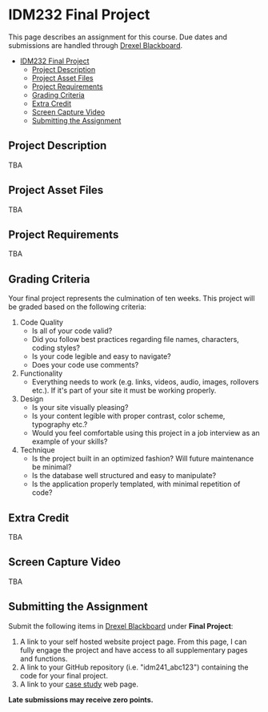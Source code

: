 # IDM232 Final Project

This page describes an assignment for this course. Due dates and submissions are handled through [Drexel Blackboard](https://learn.dcollege.net/).

- [IDM232 Final Project](#idm232-final-project)
  - [Project Description](#project-description)
  - [Project Asset Files](#project-asset-files)
  - [Project Requirements](#project-requirements)
  - [Grading Criteria](#grading-criteria)
  - [Extra Credit](#extra-credit)
  - [Screen Capture Video](#screen-capture-video)
  - [Submitting the Assignment](#submitting-the-assignment)

## Project Description

TBA

## Project Asset Files

TBA

## Project Requirements

TBA
## Grading Criteria

Your final project represents the culmination of ten weeks. This project will be graded based on the following criteria:

1. Code Quality
    - Is all of your code valid?
    - Did you follow best practices regarding file names, characters, coding styles?
    - Is your code legible and easy to navigate?
    - Does your code use comments?
2. Functionality
    - Everything needs to work (e.g. links, videos, audio, images, rollovers etc.). If it's part of your site it must be working properly.
3. Design
    - Is your site visually pleasing?
    - Is your content legible with proper contrast, color scheme, typography etc.?
    - Would you feel comfortable using this project in a job interview as an example of your skills?
4. Technique
    - Is the project built in an optimized fashion? Will future maintenance be minimal?
    - Is the database well structured and easy to manipulate?
    - Is the application properly templated, with minimal repetition of code?

## Extra Credit

TBA

## Screen Capture Video

TBA

## Submitting the Assignment

Submit the following items in [Drexel Blackboard](https://learn.dcollege.net/) under **Final Project**:

1. A link to your self hosted website project page. From this page, I can fully engage the project and have access to all supplementary pages and functions.
1. A link to your GitHub repository (i.e. "idm241_abc123") containing the code for your final project.
1. A link to your [case study](case-study.md) web page.


**Late submissions may receive zero points.**
